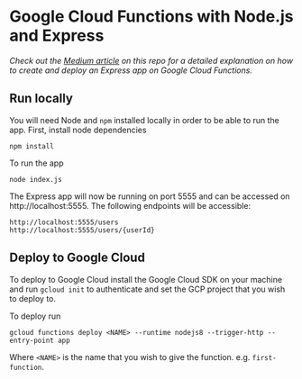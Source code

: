 # Google Cloud Functions with Node.js and Express

_Check out the [Medium article](https://medium.com) on this repo for a detailed explanation on how to create and deploy an Express app on Google Cloud Functions._

## Run locally

You will need Node and `npm` installed locally in order to be able to run the app. First, install node dependencies

    npm install

To run the app

    node index.js

The Express app will now be running on port 5555 and can be accessed on http://localhost:5555. The following endpoints will be accessible:

    http://localhost:5555/users
    http://localhost:5555/users/{userId}

## Deploy to Google Cloud

To deploy to Google Cloud install the Google Cloud SDK on your machine and run `gcloud init` to authenticate and set the GCP project that you wish to deploy to.

To deploy run

    gcloud functions deploy <NAME> --runtime nodejs8 --trigger-http --entry-point app

Where `<NAME>` is the name that you wish to give the function. e.g. `first-function`.
